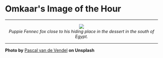 # Omkaar's Image of the Hour

---

<div align="center">

<a href="https://unsplash.com/photos/a-fox-sits-by-a-sunlit-rock-face-u_nsqfP2tWc">
  <img src="https://images.unsplash.com/photo-1747592780287-fdc329229f2a?crop=entropy&cs=tinysrgb&fit=max&fm=jpg&ixid=M3w3NjA2Nzh8MHwxfHJhbmRvbXx8fHx8fHx8fDE3NDk5NjAwMDB8&ixlib=rb-4.1.0&q=80&w=1080" style="max-width:100%; height:auto;">
</a>

<br>
<i>Puppie Fennec fox close to his hiding place in the dessert in the south of Egypt.</i>

</div>

---

**Photo by** [Pascal van de Vendel](https://unsplash.com/@pascalvendel) **on Unsplash**
